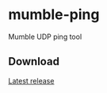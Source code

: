 # mumble-ping
Mumble UDP ping tool

## Download
[Latest release](https://github.com/v4game/mumble-ping/releases/latest)
